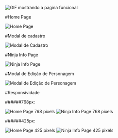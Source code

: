 ![GIF mostrando a pagina funcional](./.github/gif-funcionamento.gif)

#Home Page

![Home Page](./.github/HomePage.png)

#Modal de cadastro

![Modal de Cadastro](./.github/Modal%20de%20Cadastro.png)

#Ninja Info Page

![Ninja Info Page](./.github/NinjaInfo.png)

#Modal de Edição de Personagem

![Modal de Edição de Personagem](./.github/Modal%20de%20edição.png)


#Responsividade

######768px:

![Home Page 768 pixels](./.github/HomePage%20768px.png)
![Ninja Info Page 768 pixels](./.github/NinjaInfo%20768px.png)

######425px:

![Home Page 425 pixels](./.github/HomePage%20425px.png)
![Ninja Info Page 425 pixels](./.github/NinjaInfo%20425px.png)